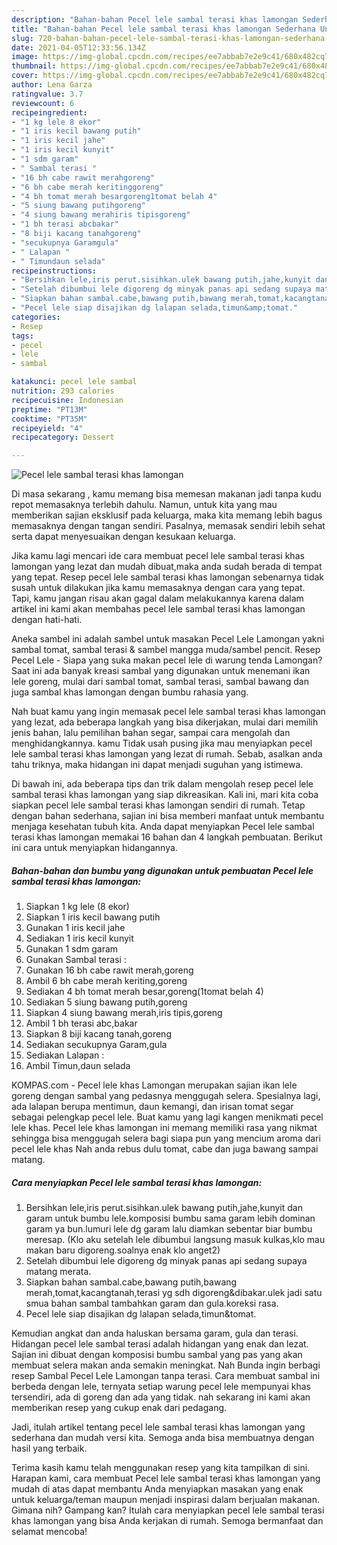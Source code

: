 ```yaml
---
description: "Bahan-bahan Pecel lele sambal terasi khas lamongan Sederhana Untuk Jualan"
title: "Bahan-bahan Pecel lele sambal terasi khas lamongan Sederhana Untuk Jualan"
slug: 720-bahan-bahan-pecel-lele-sambal-terasi-khas-lamongan-sederhana-untuk-jualan
date: 2021-04-05T12:33:56.134Z
image: https://img-global.cpcdn.com/recipes/ee7abbab7e2e9c41/680x482cq70/pecel-lele-sambal-terasi-khas-lamongan-foto-resep-utama.jpg
thumbnail: https://img-global.cpcdn.com/recipes/ee7abbab7e2e9c41/680x482cq70/pecel-lele-sambal-terasi-khas-lamongan-foto-resep-utama.jpg
cover: https://img-global.cpcdn.com/recipes/ee7abbab7e2e9c41/680x482cq70/pecel-lele-sambal-terasi-khas-lamongan-foto-resep-utama.jpg
author: Lena Garza
ratingvalue: 3.7
reviewcount: 6
recipeingredient:
- "1 kg lele 8 ekor"
- "1 iris kecil bawang putih"
- "1 iris kecil jahe"
- "1 iris kecil kunyit"
- "1 sdm garam"
- " Sambal terasi "
- "16 bh cabe rawit merahgoreng"
- "6 bh cabe merah keritinggoreng"
- "4 bh tomat merah besargoreng1tomat belah 4"
- "5 siung bawang putihgoreng"
- "4 siung bawang merahiris tipisgoreng"
- "1 bh terasi abcbakar"
- "8 biji kacang tanahgoreng"
- "secukupnya Garamgula"
- " Lalapan "
- " Timundaun selada"
recipeinstructions:
- "Bersihkan lele,iris perut.sisihkan.ulek bawang putih,jahe,kunyit dan garam untuk bumbu lele.komposisi bumbu sama garam lebih dominan garam ya bun.lumuri lele dg garam lalu diamkan sebentar biar bumbu meresap. (Klo aku setelah lele dibumbui langsung masuk kulkas,klo mau makan baru digoreng.soalnya enak klo anget2)"
- "Setelah dibumbui lele digoreng dg minyak panas api sedang supaya matang merata."
- "Siapkan bahan sambal.cabe,bawang putih,bawang merah,tomat,kacangtanah,terasi yg sdh digoreng&amp;dibakar.ulek jadi satu smua bahan sambal tambahkan garam dan gula.koreksi rasa."
- "Pecel lele siap disajikan dg lalapan selada,timun&amp;tomat."
categories:
- Resep
tags:
- pecel
- lele
- sambal

katakunci: pecel lele sambal 
nutrition: 293 calories
recipecuisine: Indonesian
preptime: "PT13M"
cooktime: "PT35M"
recipeyield: "4"
recipecategory: Dessert

---
```



![Pecel lele sambal terasi khas lamongan](https://img-global.cpcdn.com/recipes/ee7abbab7e2e9c41/680x482cq70/pecel-lele-sambal-terasi-khas-lamongan-foto-resep-utama.jpg)

Di masa  sekarang , kamu memang bisa memesan makanan jadi tanpa kudu repot memasaknya terlebih dahulu. Namun, untuk kita yang mau memberikan sajian eksklusif pada keluarga, maka kita memang lebih bagus memasaknya dengan tangan sendiri. Pasalnya, memasak sendiri lebih sehat serta dapat menyesuaikan dengan kesukaan keluarga.

Jika kamu lagi mencari ide cara membuat pecel lele sambal terasi khas lamongan yang lezat dan mudah dibuat,maka anda sudah berada di tempat yang tepat. Resep pecel lele sambal terasi khas lamongan  sebenarnya tidak susah untuk dilakukan jika kamu memasaknya dengan cara yang tepat. Tapi, kamu jangan risau akan gagal dalam melakukannya 
karena dalam artikel ini kami akan membahas pecel lele sambal terasi khas lamongan dengan hati-hati.  

Aneka sambel ini adalah sambel untuk masakan Pecel Lele Lamongan yakni sambal tomat, sambal terasi &amp; sambel mangga muda/sambel pencit. Resep Pecel Lele - Siapa yang suka makan pecel lele di warung tenda Lamongan? Saat ini ada banyak kreasi sambal yang digunakan untuk menemani ikan lele goreng, mulai dari sambal tomat, sambal terasi, sambal bawang dan juga sambal khas lamongan dengan bumbu rahasia yang.

Nah buat kamu yang ingin memasak pecel lele sambal terasi khas lamongan yang lezat, ada beberapa langkah yang bisa dikerjakan, mulai dari memilih jenis bahan, lalu pemilihan bahan segar, sampai cara mengolah dan menghidangkannya. kamu Tidak usah pusing jika mau menyiapkan pecel lele sambal terasi khas lamongan yang lezat di rumah. Sebab, asalkan anda  tahu triknya, maka hidangan ini dapat menjadi suguhan yang istimewa.

Di bawah ini, ada beberapa tips dan trik dalam mengolah resep pecel lele sambal terasi khas lamongan yang siap dikreasikan. Kali ini, mari kita coba siapkan pecel lele sambal terasi khas lamongan sendiri di rumah. Tetap dengan bahan sederhana, sajian ini bisa memberi manfaat untuk membantu menjaga kesehatan tubuh kita. Anda dapat menyiapkan Pecel lele sambal terasi khas lamongan memakai 16 bahan dan 4 langkah pembuatan. Berikut ini cara untuk menyiapkan hidangannya.

<!--inarticleads1-->

##### Bahan-bahan dan bumbu yang digunakan untuk pembuatan Pecel lele sambal terasi khas lamongan:

1. Siapkan 1 kg lele (8 ekor)
1. Siapkan 1 iris kecil bawang putih
1. Gunakan 1 iris kecil jahe
1. Sediakan 1 iris kecil kunyit
1. Gunakan 1 sdm garam
1. Gunakan  Sambal terasi :
1. Gunakan 16 bh cabe rawit merah,goreng
1. Ambil 6 bh cabe merah keriting,goreng
1. Sediakan 4 bh tomat merah besar,goreng(1tomat belah 4)
1. Sediakan 5 siung bawang putih,goreng
1. Siapkan 4 siung bawang merah,iris tipis,goreng
1. Ambil 1 bh terasi abc,bakar
1. Siapkan 8 biji kacang tanah,goreng
1. Sediakan secukupnya Garam,gula
1. Sediakan  Lalapan :
1. Ambil  Timun,daun selada


KOMPAS.com - Pecel lele khas Lamongan merupakan sajian ikan lele goreng dengan sambal yang pedasnya menggugah selera. Spesialnya lagi, ada lalapan berupa mentimun, daun kemangi, dan irisan tomat segar sebagai pelengkap pecel lele. Buat kamu yang lagi kangen menikmati pecel lele khas. Pecel lele khas lamongan ini memang memiliki rasa yang nikmat sehingga bisa menggugah selera bagi siapa pun yang mencium aroma dari pecel lele khas Nah anda rebus dulu tomat, cabe dan juga bawang sampai matang. 

<!--inarticleads2-->

##### Cara menyiapkan Pecel lele sambal terasi khas lamongan:

1. Bersihkan lele,iris perut.sisihkan.ulek bawang putih,jahe,kunyit dan garam untuk bumbu lele.komposisi bumbu sama garam lebih dominan garam ya bun.lumuri lele dg garam lalu diamkan sebentar biar bumbu meresap. (Klo aku setelah lele dibumbui langsung masuk kulkas,klo mau makan baru digoreng.soalnya enak klo anget2)
1. Setelah dibumbui lele digoreng dg minyak panas api sedang supaya matang merata.
1. Siapkan bahan sambal.cabe,bawang putih,bawang merah,tomat,kacangtanah,terasi yg sdh digoreng&amp;dibakar.ulek jadi satu smua bahan sambal tambahkan garam dan gula.koreksi rasa.
1. Pecel lele siap disajikan dg lalapan selada,timun&amp;tomat.


Kemudian angkat dan anda haluskan bersama garam, gula dan terasi. Hidangan pecel lele sambal terasi adalah hidangan yang enak dan lezat. Sajian ini dibuat dengan komposisi bumbu sambal yang pas yang akan membuat selera makan anda semakin meningkat. Nah Bunda ingin berbagi resep Sambal Pecel Lele Lamongan tanpa terasi. Cara membuat sambal ini berbeda dengan lele, ternyata setiap warung pecel lele mempunyai khas tersendiri, ada di goreng dan ada yang tidak. nah sekarang ini kami akan memberikan resep yang cukup enak dari pedagang. 

Jadi, itulah artikel tentang  pecel lele sambal terasi khas lamongan  yang sederhana dan mudah versi kita. Semoga anda bisa membuatnya dengan hasil yang terbaik. 

Terima kasih kamu telah menggunakan resep yang kita tampilkan di sini. Harapan kami, cara membuat  Pecel lele sambal terasi khas lamongan yang mudah di atas dapat membantu Anda menyiapkan masakan yang enak untuk keluarga/teman maupun menjadi inspirasi dalam berjualan makanan. Gimana nih? Gampang kan? Itulah cara menyiapkan pecel lele sambal terasi khas lamongan yang bisa Anda kerjakan di rumah. Semoga bermanfaat dan selamat mencoba!

